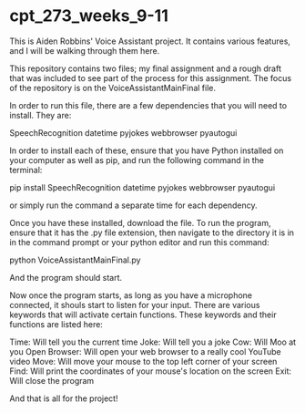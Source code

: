 # cpt_273_weeks_9-11

This is Aiden Robbins' Voice Assistant project. It contains various features, and I will be walking through them here.

This repository contains two files; my final assignment and a rough draft that was included to see part of the process for this assignment. The focus of the repository is on the VoiceAssistantMainFinal file.

In order to run this file, there are a few dependencies that you will need to install. They are:

SpeechRecognition
datetime
pyjokes
webbrowser
pyautogui

In order to install each of these, ensure that you have Python installed on your computer as well as pip, and run the following command in the terminal:

pip install SpeechRecognition datetime pyjokes webbrowser pyautogui

or simply run the command a separate time for each dependency.

Once you have these installed, download the file. To run the program, ensure that it has the .py file extension, then navigate to the directory it is in in the command prompt or your python editor and run this command:

python VoiceAssistantMainFinal.py

And the program should start.


Now once the program starts, as long as you have a microphone connected, it shouls start to listen for your input. There are various keywords that will activate certain functions. These keywords and their functions are listed here:

Time: Will tell you the current time
Joke: Will tell you a joke
Cow: Will Moo at you
Open Browser: Will open your web browser to a really cool YouTube video
Move: Will move your mouse to the top left corner of your screen
Find: Will print the coordinates of your mouse's location on the screen
Exit: Will close the program

And that is all for the project!

